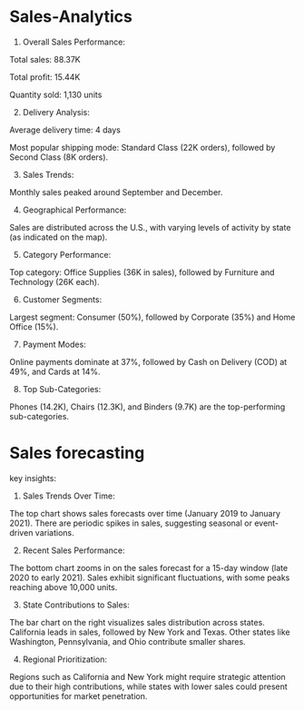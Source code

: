 # Sales-Analytics
1. Overall Sales Performance:

Total sales: 88.37K

Total profit: 15.44K

Quantity sold: 1,130 units



2. Delivery Analysis:

Average delivery time: 4 days

Most popular shipping mode: Standard Class (22K orders), followed by Second Class (8K orders).



3. Sales Trends:

Monthly sales peaked around September and December.



4. Geographical Performance:

Sales are distributed across the U.S., with varying levels of activity by state (as indicated on the map).



5. Category Performance:

Top category: Office Supplies (36K in sales), followed by Furniture and Technology (26K each).



6. Customer Segments:

Largest segment: Consumer (50%), followed by Corporate (35%) and Home Office (15%).



7. Payment Modes:

Online payments dominate at 37%, followed by Cash on Delivery (COD) at 49%, and Cards at 14%.



8. Top Sub-Categories:

Phones (14.2K), Chairs (12.3K), and Binders (9.7K) are the top-performing sub-categories.

# Sales forecasting

key insights:
   
1. Sales Trends Over Time:

The top chart shows sales forecasts over time (January 2019 to January 2021). There are periodic spikes in sales, suggesting seasonal or event-driven variations.

2. Recent Sales Performance:

The bottom chart zooms in on the sales forecast for a 15-day window (late 2020 to early 2021). 
Sales exhibit significant fluctuations, with some peaks reaching above 10,000 units.

3. State Contributions to Sales:

The bar chart on the right visualizes sales distribution across states.
California leads in sales, followed by New York and Texas.
Other states like Washington, Pennsylvania, and Ohio contribute smaller shares.

4. Regional Prioritization:

Regions such as California and New York might require strategic attention due to their high contributions, while states with lower sales could present opportunities for market penetration.
 

